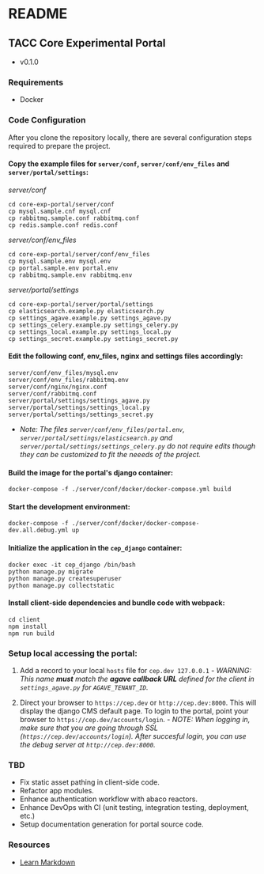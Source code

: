 # README

## TACC Core Experimental Portal

* v0.1.0


### Requirements

* Docker


### Code Configuration

After you clone the repository locally, there are several configuration steps required to prepare the project.

#### Copy the example files for `server/conf`, `server/conf/env_files` and `server/portal/settings`:

_server/conf_

    cd core-exp-portal/server/conf
    cp mysql.sample.cnf mysql.cnf
    cp rabbitmq.sample.conf rabbitmq.conf
    cp redis.sample.conf redis.conf
    
_server/conf/env_files_

    cd core-exp-portal/server/conf/env_files
    cp mysql.sample.env mysql.env
    cp portal.sample.env portal.env
    cp rabbitmq.sample.env rabbitmq.env

_server/portal/settings_

    cd core-exp-portal/server/portal/settings
    cp elasticsearch.example.py elasticsearch.py
    cp settings_agave.example.py settings_agave.py
    cp settings_celery.example.py settings_celery.py
    cp settings_local.example.py settings_local.py
    cp settings_secret.example.py settings_secret.py


#### Edit the following conf, env_files, nginx and settings files accordingly:

    server/conf/env_files/mysql.env
    server/conf/env_files/rabbitmq.env
    server/conf/nginx/nginx.conf
    server/conf/rabbitmq.conf
    server/portal/settings/settings_agave.py
    server/portal/settings/settings_local.py
    server/portal/settings/settings_secret.py

- _Note: The files `server/conf/env_files/portal.env`, `server/portal/settings/elasticsearch.py` and `server/portal/settings/settings_celery.py` do not require edits though they can be customized to fit the neeeds of the project._


#### Build the image for the portal's django container:

    docker-compose -f ./server/conf/docker/docker-compose.yml build


#### Start the development environment:

    docker-compose -f ./server/conf/docker/docker-compose-dev.all.debug.yml up


#### Initialize the application in the `cep_django` container:

    docker exec -it cep_django /bin/bash
    python manage.py migrate
    python manage.py createsuperuser
    python manage.py collectstatic


#### Install client-side dependencies and bundle code with webpack:

    cd client
    npm install
    npm run build


### Setup local accessing the portal:

  1. Add a record to your local `hosts` file for `cep.dev 127.0.0.1`
    - _WARNING: This name **must** match the **agave callback URL** defined for the client in `settings_agave.py` for `AGAVE_TENANT_ID`._


  2. Direct your browser to `https://cep.dev` or `http://cep.dev:8000`. This will display the django CMS default page. To login to the portal, point your browser to `https://cep.dev/accounts/login`.
    - _NOTE: When logging in, make sure that you are going through SSL (`https://cep.dev/accounts/login`). After succesful login, you can use the debug server at `http://cep.dev:8000`._


### TBD

- Fix static asset pathing in client-side code.
- Refactor app modules.
- Enhance authentication workflow with abaco reactors.
- Enhance DevOps with CI (unit testing, integration testing,  deployment, etc.)
- Setup documentation generation for portal source code.

### Resources

* [Learn Markdown](https://bitbucket.org/tutorials/markdowndemo)
